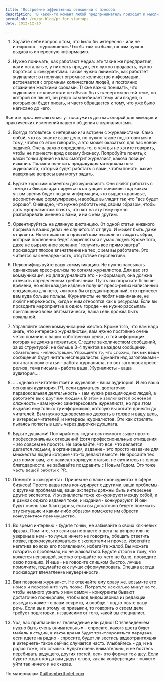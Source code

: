 ```yaml
---
title: 'Построение эффективных отношений с прессой'
description: 'В какой-то момент любой предприниматель приходит к мысли "надо мне заняться PR". Но, несмотря на поговорку, плохой PR все-таки бывает, и чтобы не создавать себе дополнительных проблем, нужно с самого начала заниматься своим PR очень осторожно и осознанно, понимая, что и для чего вы делаете в каждый конкретный момент.'
permalink: /ru/pr-blog/pr-for-startups
date: 2012-12-20

---
```


1. Задайте себе вопрос о том, что было бы интересно - или не интересно - журналистам.  Что бы там ни было, но вам нужно выдавать интересную информацию.

2. Нужно понимать, как работают медиа: это такие же предприятия, как и остальные, у них есть продукт, его нужно продавать, нужно бороться с конкурентами. Также нужно понимать, как работает журналист: он получает огромное количество информации, встречается с огромным количеством людей, и постоянно ограничен жесткими сроками. Также важно понимать, что журналист не является и не обязан быть экспертом по той теме, по которой он пишет, он редко сам выбирает тему или людей, о которых он будет писать, и  часто обращается к тому, что уже было написано до него.

Все эти простые факты могут послужить для вас опорой для выводов и практических изменений вашего общения с журналистами.

3. Всегда готовьтесь к интервью или встрече с журналистами. Само собой, что вы знаете ваше дело, но нужно также подготовиться к тому, чтобы об этом говорить, а это может оказаться для вас новой задачей. Очень важно определить то, о чем вы не хотите говорить, чтобы не принести вред своему бизнесу. Попробуйте понять, с какой точки зрения на вас смотрит журналист, какова позиция издания. Полезно почитать предыдущие материалы того журналиста, который будет работать с вами, чтобы понять, какие каверзные вопросы вам могут задать.

4. Будьте хорошим клиентом для журналиста. Они любят работать с теми,кто быстро адаптируется к ситуации, понимает под каким углом зрения будет подана информация, кто выдает красивые, афористичные формулировки, и вообще выглядит так что "все будет хорошо". Очевидно, что нужно работать над своим образом, чтобы дать жуорналистам понять, что вот на эту тему нужно разговаривать именно с вами, и ни с кем другим.

5. Ориентируйтесь на длинную дистанцию. От одной статьи никакого прорыва в ваших делах не случится. И от двух. И может быть. даже от десяти. Но отношения с прессой  вам позволяют создать образ, который постепенно будет закрепляться в умах людей. Кроме того, даже не выраженное желание "получить все прямо завтра" производит плохое впечатление на тех ,с кем вы работаете. Это читается как ненадежность, отсутствие перспективы.

6. Персонифицируйте вашу коммуникацию. Не нужно рассылать одинаковые пресс-релизы по сотням журналистов. Для вас это коммуникация, но для журналиста это - информация, она должна отвечать определенным требованиям. Пусть вы потратите больше времени, но если каждое издание получит пресс-релиз написанный специально для него, или хотя бы отредактированный, это принесет вам куда больше пользы. Журналисты не любят невнимание, не любят небрежность, когда к ним относятся как  к ресурсам. Если вы проводите мероприятие в одном городе - не нужно рассылать приглашения всем автоматически, ваша цель должна быть локальной.

7. Управляйте своей коммуникацией жестко. Кроме того, что вам надо знать, что интересно журналистам, вам нужно постоянно очень четко помнить о ваших собственных целях, о той информации, которая не должна появиться. Следите за количеством сообщений, за их структурой: не больше 3-4 пунктов в  каждом сообщении, обязательно - иллюстрации. Упрощайте то, что сложно, так как ваши сообщения будут читать неспециалисты. Думайте над заголовками - хотя заголовок статьи - работа журналиста, но вот заголовок пресс-релиза, тема письма - работа ваша. Журналисты - ваша аудитория....

8. .... однако и читатели газет и журналов - ваша аудитория. И это ваша основная аудитория. PR, если вдуматься, достаточно парадоксальная деятельность - вам нужна реакция одних людей, а работаете вы с другими людьми. В этом и заключается основная сложность - вам нужно заинтересовать журналиста, но при этом выдавая ему только ту информацию, которую вы хотите донести до читателей. Вам нужно одновременно держать в голове и вашу цель, и интересы читателей, и интересы журналистов. Это как стрелять пытаясь попасть в цель через дырочки дуршлага.

9. Будьте душками! Постарайтесь подняться немного выше просто профессиональных отношений (хотя профессиональные отношения - это совсем не просто). Не забывайте, что все, что делается, делается людьми, а организация, издание - это просто название для множества людей которые что-то делают вместе. Не бросайте тех ,кто помог вам, кто написал хорошую статью, не скупитесь на слова благодарности. не забывайте поздравить с Новым Годом. Это тоже часть вашей работы c PR.

10. Помните о конкурентах. Причем не о ваших конкурентах в сфере бизнеса! Просто ваша тема конкурирует с другими, ваши проблемы-  с другими проблемами, ваши эксперты должны быть интереснее других экспертов. И журналисты тоже конкурируют между собой, и в рамках одного издания тоже, и издания - конкурируют. И они будут очень вам благодарны, если вы достаточно будете понимать эту ситуацию и каким-либо образом поможете им обрести конкурентное преимущество.

11. Во время интервью - будьте точны, не забывайте о своих ключевых фразах. Помните, что если вы не знаете ответа на вопрос или не уверены в нем - то лучше ничего не говорить, обещать ответить позже, проконсультироваться с экспертами и прочее. Избегайте негатива во всех его проявлениях, избегайте жалоб. Вы можете говорить о проблемах, но не жаловаться. Будьте строги к тому, что является неправдой, жестко отрицайте то, чего не было, проводите свою позицию. И еще - не говорите слишком быстро, лучше помолчите, подумайте как лучше сформулировать. Спешка всегда производит впечатление неуверенности.

12. Вам позвонил журналист. Не отвечайте ему сразу же. возьмите его номер и перезвоните чуть позже. Потратьте несколько минут на то, чтобы немного узнать о нем самом - конкуренты бывают достаточно пронырливы, чтобы под видом звонка из редакции выведать какие-то ваши секреты, и вообще - подготовьте вашу речь. Если вы к этому не привыкли, то говорить о своем деле требует подготовки, независимо от того, какой вы специалист.

13. Ура, вас пригласили на телевидение или радио! С телевидением нужно быть очень внимательным - спросите, какого цвета будет мебель в студии, в какое время будет транслироваться передача. если идете на радио - спросите, будет ли вестись видеотрансляция в интернете-  такое сейчас случается часто. Улыбайтесь - да, и на радио тоже, это слышно. Будьте очень внимательны, и не бойтесь перебивать ведущего, других гостей, если это формат ток-шоу. Если будете ждать когда вам дадут слово, как на конференции - можете уйти так ничего  и не сказав.

По материалам <a href="https://www.guilhembertholet.com/blog/2011/05/04/les-secrets-des-relations-presse-pour-les-startups/">Guilhembertholet.com</a>

